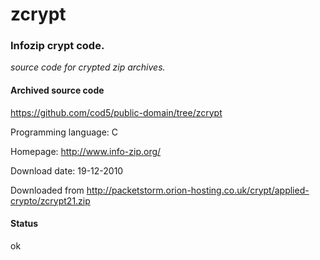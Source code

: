# zcrypt #

### Infozip crypt code. ###

*source code for crypted zip archives.*

#### Archived source code ####
https://github.com/cod5/public-domain/tree/zcrypt

Programming language: C

Homepage: http://www.info-zip.org/

Download date: 19-12-2010

Downloaded from http://packetstorm.orion-hosting.co.uk/crypt/applied-crypto/zcrypt21.zip

#### Status ####
ok

